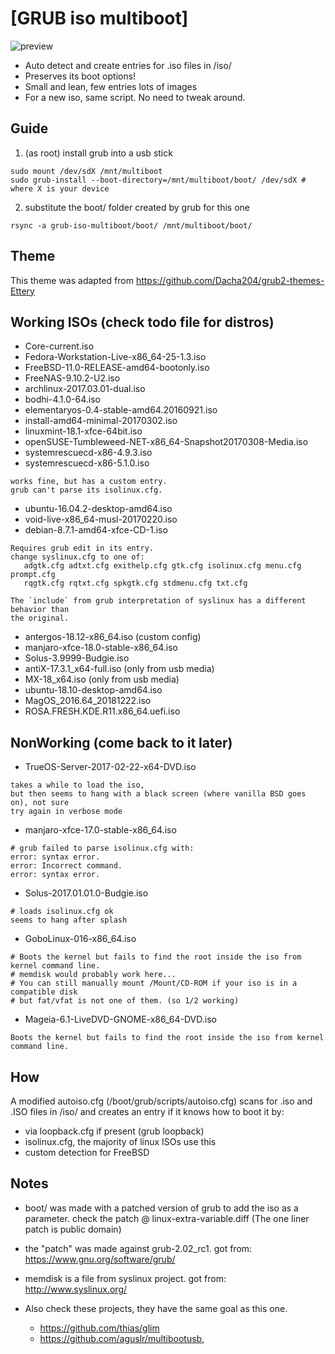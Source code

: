 [GRUB iso multiboot]
====================

![preview](preview.png?raw=true "pick your poison")

+ Auto detect and create entries for .iso files in /iso/
+ Preserves its boot options!
+ Small and lean, few entries lots of images
+ For a new iso, same script. No need to tweak around.

Guide
-----

1. (as root) install grub into a usb stick
```
sudo mount /dev/sdX /mnt/multiboot
sudo grub-install --boot-directory=/mnt/multiboot/boot/ /dev/sdX # where X is your device
```

2. substitute the boot/ folder created by grub for this one
```
rsync -a grub-iso-multiboot/boot/ /mnt/multiboot/boot/
```

Theme
-----

This theme was adapted from https://github.com/Dacha204/grub2-themes-Ettery

Working ISOs (check todo file for distros)
------------------------------------------

+ Core-current.iso
+ Fedora-Workstation-Live-x86_64-25-1.3.iso
+ FreeBSD-11.0-RELEASE-amd64-bootonly.iso
+ FreeNAS-9.10.2-U2.iso
+ archlinux-2017.03.01-dual.iso
+ bodhi-4.1.0-64.iso
+ elementaryos-0.4-stable-amd64.20160921.iso
+ install-amd64-minimal-20170302.iso
+ linuxmint-18.1-xfce-64bit.iso
+ openSUSE-Tumbleweed-NET-x86_64-Snapshot20170308-Media.iso
+ systemrescuecd-x86-4.9.3.iso
+ systemrescuecd-x86-5.1.0.iso
```
works fine, but has a custom entry.
grub can't parse its isolinux.cfg.
```

+ ubuntu-16.04.2-desktop-amd64.iso
+ void-live-x86_64-musl-20170220.iso
+ debian-8.7.1-amd64-xfce-CD-1.iso
```
Requires grub edit in its entry.
change syslinux.cfg to one of:
   adgtk.cfg adtxt.cfg exithelp.cfg gtk.cfg isolinux.cfg menu.cfg prompt.cfg
   rqgtk.cfg rqtxt.cfg spkgtk.cfg stdmenu.cfg txt.cfg

The `include` from grub interpretation of syslinux has a different behavior than
the original.
```
+ antergos-18.12-x86_64.iso (custom config)
+ manjaro-xfce-18.0-stable-x86_64.iso
+ Solus-3.9999-Budgie.iso
+ antiX-17.3.1_x64-full.iso (only from usb media)
+ MX-18_x64.iso (only from usb media)
+ ubuntu-18.10-desktop-amd64.iso
+ MagOS_2016.64_20181222.iso
+ ROSA.FRESH.KDE.R11.x86_64.uefi.iso

NonWorking (come back to it later)
----------------------------------

+ TrueOS-Server-2017-02-22-x64-DVD.iso
```
takes a while to load the iso,
but then seems to hang with a black screen (where vanilla BSD goes on), not sure
try again in verbose mode
```
+ manjaro-xfce-17.0-stable-x86_64.iso
```
# grub failed to parse isolinux.cfg with:
error: syntax error.
error: Incorrect command.
error: syntax error.
```
+ Solus-2017.01.01.0-Budgie.iso
```
# loads isolinux.cfg ok
seems to hang after splash
```
+ GoboLinux-016-x86_64.iso
```
# Boots the kernel but fails to find the root inside the iso from kernel command line.
# memdisk would probably work here...
# You can still manually mount /Mount/CD-ROM if your iso is in a compatible disk
# but fat/vfat is not one of them. (so 1/2 working)
```
+ Mageia-6.1-LiveDVD-GNOME-x86_64-DVD.iso
```
Boots the kernel but fails to find the root inside the iso from kernel command line.
```


How
---

A modified autoiso.cfg (/boot/grub/scripts/autoiso.cfg) scans for .iso and .ISO
files in /iso/ and creates an entry if it knows how to boot it by:

+ via loopback.cfg if present (grub loopback)
+ isolinux.cfg, the majority of linux ISOs use this
+ custom detection for FreeBSD

Notes
-----

+ boot/ was made with a patched version of grub to add the iso as a parameter.
  check the patch @ linux-extra-variable.diff (The one liner patch is public domain)
+ the "patch" was made against grub-2.02_rc1. got from: https://www.gnu.org/software/grub/
+ memdisk is a file from syslinux project. got from: http://www.syslinux.org/

+ Also check these projects, they have the same goal as this one.
  + https://github.com/thias/glim
  + https://github.com/aguslr/multibootusb,

